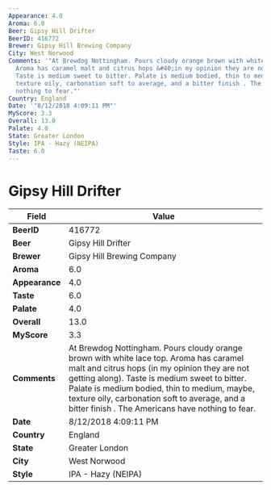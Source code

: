 ```yaml
---
Appearance: 4.0
Aroma: 6.0
Beer: Gipsy Hill Drifter
BeerID: 416772
Brewer: Gipsy Hill Brewing Company
City: West Norwood
Comments: '"At Brewdog Nottingham. Pours cloudy orange brown with white lace top.
  Aroma has caramel malt and citrus hops &#40;in my opinion they are not getting along&#41;.
  Taste is medium sweet to bitter. Palate is medium bodied, thin to medium, maybe,
  texture oily, carbonation soft to average, and a bitter finish . The Americans have
  nothing to fear."'
Country: England
Date: '"8/12/2018 4:09:11 PM"'
MyScore: 3.3
Overall: 13.0
Palate: 4.0
State: Greater London
Style: IPA - Hazy (NEIPA)
Taste: 6.0
---
```


# Gipsy Hill Drifter

| Field         | Value |
|---------------|-------|
| **BeerID** | 416772 |
| **Beer** | Gipsy Hill Drifter |
| **Brewer** | Gipsy Hill Brewing Company |
| **Aroma** | 6.0 |
| **Appearance** | 4.0 |
| **Taste** | 6.0 |
| **Palate** | 4.0 |
| **Overall** | 13.0 |
| **MyScore** | 3.3 |
| **Comments** | At Brewdog Nottingham. Pours cloudy orange brown with white lace top. Aroma has caramel malt and citrus hops &#40;in my opinion they are not getting along&#41;. Taste is medium sweet to bitter. Palate is medium bodied, thin to medium, maybe, texture oily, carbonation soft to average, and a bitter finish . The Americans have nothing to fear. |
| **Date** | 8/12/2018 4:09:11 PM |
| **Country** | England |
| **State** | Greater London |
| **City** | West Norwood |
| **Style** | IPA - Hazy (NEIPA) |
